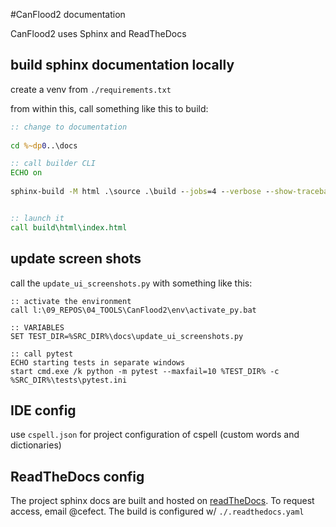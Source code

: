 #CanFlood2 documentation

CanFlood2 uses Sphinx and ReadTheDocs

## build sphinx documentation locally
create a venv from `./requirements.txt`

from within this, call something like this to build:
```bat
:: change to documentation
 
cd %~dp0..\docs

:: call builder CLI
ECHO on
 
sphinx-build -M html .\source .\build --jobs=4 --verbose --show-traceback --nitpicky --warning-file=.\build\sphinx_warnings.txt -c .\source


:: launch it
call build\html\index.html
```

## update screen shots
call the `update_ui_screenshots.py` with something like this:
```
:: activate the environment
call l:\09_REPOS\04_TOOLS\CanFlood2\env\activate_py.bat

:: VARIABLES
SET TEST_DIR=%SRC_DIR%\docs\update_ui_screenshots.py
 
:: call pytest
ECHO starting tests in separate windows
start cmd.exe /k python -m pytest --maxfail=10 %TEST_DIR% -c %SRC_DIR%\tests\pytest.ini

```

## IDE config
use `cspell.json` for project configuration of cspell (custom words and dictionaries)

## ReadTheDocs config
The project sphinx docs are built and hosted on [readTheDocs](https://app.readthedocs.org/projects/canflood2/). 
To request access, email @cefect.
The build is configured w/ `./.readthedocs.yaml`
